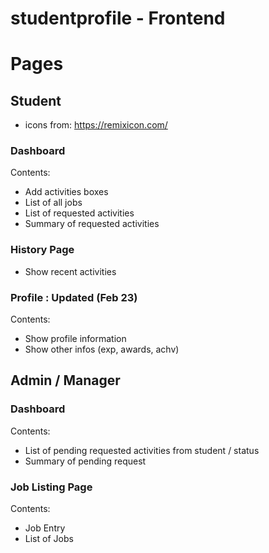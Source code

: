 # studentprofile - Frontend
# Pages

## Student
- icons from: https://remixicon.com/

### Dashboard
Contents:
- Add activities boxes
- List of all jobs
- List of requested activities
- Summary of requested activities

### History Page
- Show recent activities

### Profile : Updated (Feb 23)
Contents:
- Show profile information 
- Show other infos (exp, awards, achv)


## Admin / Manager
### Dashboard
Contents: 
- List of pending requested activities from student / status
- Summary of pending request

### Job Listing Page
Contents:
- Job Entry
- List of Jobs

